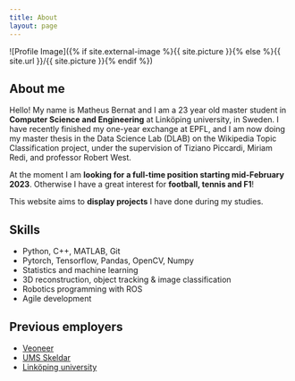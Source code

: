 ```yaml
---
title: About
layout: page
---
```

![Profile Image]({% if site.external-image %}{{ site.picture }}{% else %}{{ site.url }}/{{ site.picture }}{% endif %})

<h2>About me</h2>

Hello! My name is Matheus Bernat and I am a 23 year old master student in **Computer Science and Engineering** at Linköping university, in Sweden. I have recently finished my one-year exchange at EPFL, and I am now doing my master thesis in the Data Science Lab (DLAB) on the Wikipedia Topic Classification project, under the supervision of Tiziano Piccardi, Miriam Redi, and professor Robert West. 

At the moment I am **looking for a full-time position starting mid-February 2023**. Otherwise I have a great interest for **football, tennis and F1**!

This website aims to **display projects** I have done during my studies.

<h2>Skills</h2>

- Python, C++, MATLAB, Git
- Pytorch, Tensorflow, Pandas, OpenCV, Numpy
- Statistics and machine learning
- 3D reconstruction, object tracking & image classification
- Robotics programming with ROS
- Agile development

<h2>Previous employers</h2>

- [Veoneer](https://www.veoneer.com/en/home)
- [UMS Skeldar](https://umsskeldar.aero/)
- [Linköping university](https://liu.se/)

